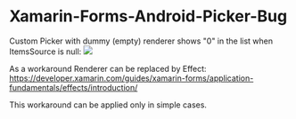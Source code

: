# Xamarin-Forms-Android-Picker-Bug
Custom Picker with dummy (empty) renderer shows "0" in the list when ItemsSource is null:
![](https://raw.githubusercontent.com/yuv4ik/Xamarin-Forms-Android-Picker-Bug/master/Oct-18-2017%2018-06-17.gif)

As a workaround Renderer can be replaced by Effect:<br/>
https://developer.xamarin.com/guides/xamarin-forms/application-fundamentals/effects/introduction/

This workaround can be applied only in simple cases.
